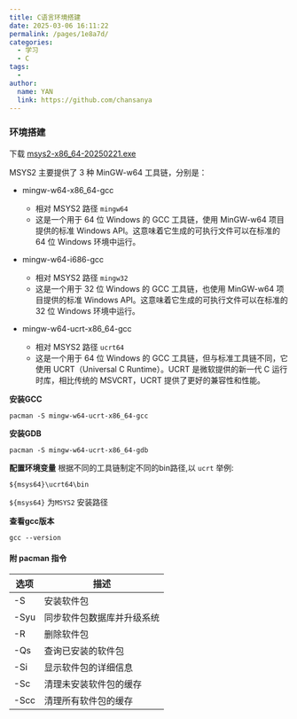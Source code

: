 ```yaml
---
title: C语言环境搭建
date: 2025-03-06 16:11:22
permalink: /pages/1e8a7d/
categories:
  - 学习
  - C
tags:
  - 
author: 
  name: YAN
  link: https://github.com/chansanya
---
```




### 环境搭建
下载  [msys2-x86_64-20250221.exe](https://github.com/msys2/msys2-installer/releases/download/2025-02-21/msys2-x86_64-20250221.exe)


MSYS2 主要提供了 3 种 MinGW-w64 工具链，分别是：

- mingw-w64-x86_64-gcc
  - 相对 MSYS2 路径  `mingw64`
  - 这是一个用于 64 位 Windows 的 GCC 工具链，使用 MinGW-w64 项目提供的标准 Windows API。这意味着它生成的可执行文件可以在标准的 64 位 Windows 环境中运行。

- mingw-w64-i686-gcc
  - 相对 MSYS2 路径  `mingw32`
  - 这是一个用于 32 位 Windows 的 GCC 工具链，也使用 MinGW-w64 项目提供的标准 Windows API。这意味着它生成的可执行文件可以在标准的 32 位 Windows 环境中运行。

- mingw-w64-ucrt-x86_64-gcc
  - 相对 MSYS2 路径  `ucrt64`
  - 这是一个用于 64 位 Windows 的 GCC 工具链，但与标准工具链不同，它使用 UCRT（Universal C Runtime）。UCRT 是微软提供的新一代 C 运行时库，相比传统的 MSVCRT，UCRT 提供了更好的兼容性和性能。


**安装GCC**
```shell
pacman -S mingw-w64-ucrt-x86_64-gcc
```

**安装GDB**
```shell
pacman -S mingw-w64-ucrt-x86_64-gdb 
```

**配置环境变量**
根据不同的工具链制定不同的bin路径,以 `ucrt` 举例:

```shell
${msys64}\ucrt64\bin
```
`${msys64}` 为`MSYS2` 安装路径


**查看gcc版本**
```shell
gcc --version
```

#### 附 pacman 指令
| 选项    | 描述            | 
|-------|---------------| 
| -S	   | 安装软件包         | 
| -Syu	 | 同步软件包数据库并升级系统 | 
| -R	   | 删除软件包         | 
| -Qs	  | 查询已安装的软件包     | 
| -Si	  | 显示软件包的详细信息    | 
| -Sc	  | 清理未安装软件包的缓存   | 
| -Scc	 | 清理所有软件包的缓存    | 


